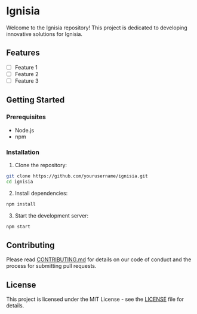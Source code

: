 # Ignisia

Welcome to the Ignisia repository! This project is dedicated to developing innovative solutions for Ignisia.

## Features

- [ ] Feature 1
- [ ] Feature 2
- [ ] Feature 3

## Getting Started

### Prerequisites

- Node.js
- npm

### Installation

1. Clone the repository:
```bash
git clone https://github.com/yourusername/ignisia.git
cd ignisia
```

2. Install dependencies:
```bash
npm install
```

3. Start the development server:
```bash
npm start
```

## Contributing

Please read [CONTRIBUTING.md](CONTRIBUTING.md) for details on our code of conduct and the process for submitting pull requests.

## License

This project is licensed under the MIT License - see the [LICENSE](LICENSE) file for details.

